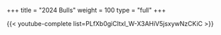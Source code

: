 +++
title = "2024 Bulls"
weight = 100
type = "full"
+++

{{< youtube-complete list=PLfXb0giCItxl_W-X3AHiV5jsxywNzCKiC >}}